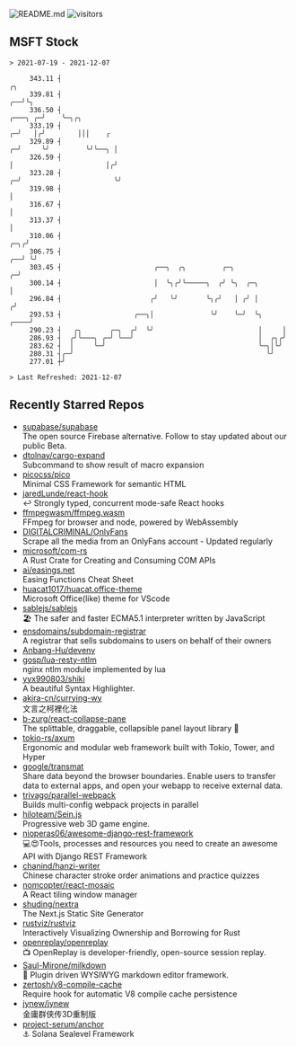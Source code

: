 ![README.md](https://github.com/Gerhut/Gerhut/workflows/README.md/badge.svg)
![visitors](https://visitors.vercel.app/Gerhut/Gerhut?token=8cf69d1f6813d272ef062726b6070c9be4ff72038cfe5a7ded7384a8da65d866)

## MSFT Stock

```
> 2021-07-19 - 2021-12-07

     343.11 ┤                                                                                       ╭╮           
     339.81 ┤                                                                                    ╭──╯╰╮          
     336.50 ┤                                                                            ╭───╮ ╭─╯    ╰─╮╭╮      
     333.19 ┤                                                                          ╭─╯   │╭╯        │││    ╭ 
     329.89 ┤                                                                        ╭─╯     ╰╯         ╰╯╰──╮ │ 
     326.59 ┤                                                                        │                       │╭╯ 
     323.28 ┤                                                                      ╭─╯                       ╰╯  
     319.98 ┤                                                                      │                             
     316.67 ┤                                                                      │                             
     313.37 ┤                                                                      │                             
     310.06 ┤                                                                  ╭─╮╭╯                             
     306.75 ┤                                                               ╭──╯ ╰╯                              
     303.45 ┤                       ╭──╮  ╭╮         ╭─╮                  ╭─╯                                    
     300.14 ┤                       │  ╰╮╭╯╰─────╮  ╭╯ ╰╮  ╭─╮            │                                      
     296.84 ┤                      ╭╯   ╰╯       ╰╮╭╯   │ ╭╯ │           ╭╯                                      
     293.53 ┤                  ╭──╮│              ╰╯    ╰─╯  ╰╮     ╭────╯                                       
     290.23 ┤   ╭╮       ╭─╮  ╭╯  ╰╯                          │     │                                            
     286.93 ┤  ╭╯╰───╮ ╭─╯ ╰──╯                               │  ╭╮╭╯                                            
     283.62 ┤  │     ╰─╯                                      ╰─╮│╰╯                                             
     280.31 ┤╭─╯                                                ╰╯                                               
     277.01 ┼╯                                                                                                   

> Last Refreshed: 2021-12-07
```

## Recently Starred Repos

- [supabase/supabase](https://github.com/supabase/supabase)  
  The open source Firebase alternative. Follow to stay updated about our public Beta.
- [dtolnay/cargo-expand](https://github.com/dtolnay/cargo-expand)  
  Subcommand to show result of macro expansion
- [picocss/pico](https://github.com/picocss/pico)  
  Minimal CSS Framework for semantic HTML
- [jaredLunde/react-hook](https://github.com/jaredLunde/react-hook)  
  ↩ Strongly typed, concurrent mode-safe React hooks
- [ffmpegwasm/ffmpeg.wasm](https://github.com/ffmpegwasm/ffmpeg.wasm)  
  FFmpeg for browser and node, powered by WebAssembly
- [DIGITALCRIMINAL/OnlyFans](https://github.com/DIGITALCRIMINAL/OnlyFans)  
  Scrape all the media from an OnlyFans account - Updated regularly
- [microsoft/com-rs](https://github.com/microsoft/com-rs)  
  A Rust Crate for Creating and Consuming COM APIs
- [ai/easings.net](https://github.com/ai/easings.net)  
  Easing Functions Cheat Sheet
- [huacat1017/huacat.office-theme](https://github.com/huacat1017/huacat.office-theme)  
  Microsoft Office(like) theme for VScode
- [sablejs/sablejs](https://github.com/sablejs/sablejs)  
  🏖️ The safer and faster ECMA5.1 interpreter written by JavaScript
- [ensdomains/subdomain-registrar](https://github.com/ensdomains/subdomain-registrar)  
  A registrar that sells subdomains to users on behalf of their owners
- [Anbang-Hu/devenv](https://github.com/Anbang-Hu/devenv)  
- [gosp/lua-resty-ntlm](https://github.com/gosp/lua-resty-ntlm)  
  nginx ntlm module implemented by lua
- [yyx990803/shiki](https://github.com/yyx990803/shiki)  
  A beautiful Syntax Highlighter.
- [akira-cn/currying-wy](https://github.com/akira-cn/currying-wy)  
  文言之柯裡化法
- [b-zurg/react-collapse-pane](https://github.com/b-zurg/react-collapse-pane)  
  The splittable, draggable, collapsible panel layout library 🎉
- [tokio-rs/axum](https://github.com/tokio-rs/axum)  
  Ergonomic and modular web framework built with Tokio, Tower, and Hyper
- [google/transmat](https://github.com/google/transmat)  
  Share data beyond the browser boundaries. Enable users to transfer data to external apps, and open your webapp to receive external data.
- [trivago/parallel-webpack](https://github.com/trivago/parallel-webpack)  
  Builds multi-config webpack projects in parallel
- [hiloteam/Sein.js](https://github.com/hiloteam/Sein.js)  
  Progressive web 3D game engine.
- [nioperas06/awesome-django-rest-framework](https://github.com/nioperas06/awesome-django-rest-framework)  
   💻😍Tools, processes and resources you need to create an awesome API with Django REST Framework
- [chanind/hanzi-writer](https://github.com/chanind/hanzi-writer)  
  Chinese character stroke order animations and practice quizzes
- [nomcopter/react-mosaic](https://github.com/nomcopter/react-mosaic)  
  A React tiling window manager
- [shuding/nextra](https://github.com/shuding/nextra)  
  The Next.js Static Site Generator
- [rustviz/rustviz](https://github.com/rustviz/rustviz)  
  Interactively Visualizing Ownership and Borrowing for Rust
- [openreplay/openreplay](https://github.com/openreplay/openreplay)  
  :tv: OpenReplay is developer-friendly, open-source session replay.
- [Saul-Mirone/milkdown](https://github.com/Saul-Mirone/milkdown)  
  🍼 Plugin driven WYSIWYG  markdown editor framework.
- [zertosh/v8-compile-cache](https://github.com/zertosh/v8-compile-cache)  
  Require hook for automatic V8 compile cache persistence
- [jynew/jynew](https://github.com/jynew/jynew)  
  金庸群侠传3D重制版
- [project-serum/anchor](https://github.com/project-serum/anchor)  
  ⚓ Solana Sealevel Framework
